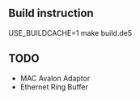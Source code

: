 ## Build instruction

USE_BUILDCACHE=1 make build.de5

## TODO ##

* MAC Avalon Adaptor
* Ethernet Ring Buffer
